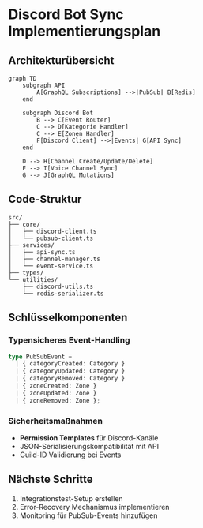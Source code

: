 # Discord Bot Sync Implementierungsplan

## Architekturübersicht
```mermaid
graph TD
    subgraph API
        A[GraphQL Subscriptions] -->|PubSub| B[Redis]
    end
    
    subgraph Discord Bot
        B --> C[Event Router]
        C --> D[Kategorie Handler]
        C --> E[Zonen Handler]
        F[Discord Client] -->|Events| G[API Sync]
    end
    
    D --> H[Channel Create/Update/Delete]
    E --> I[Voice Channel Sync]
    G --> J[GraphQL Mutations]
```

## Code-Struktur
```
src/
├── core/
│   ├── discord-client.ts
│   └── pubsub-client.ts
├── services/
│   ├── api-sync.ts
│   ├── channel-manager.ts
│   └── event-service.ts
├── types/
└── utilities/
    ├── discord-utils.ts
    └── redis-serializer.ts
```

## Schlüsselkomponenten

### Typensicheres Event-Handling
```typescript
type PubSubEvent = 
  | { categoryCreated: Category }
  | { categoryUpdated: Category }
  | { categoryRemoved: Category }
  | { zoneCreated: Zone }
  | { zoneUpdated: Zone }
  | { zoneRemoved: Zone };
```

### Sicherheitsmaßnahmen
- **Permission Templates** für Discord-Kanäle
- JSON-Serialisierungskompatibilität mit API
- Guild-ID Validierung bei Events

## Nächste Schritte
1. Integrationstest-Setup erstellen
2. Error-Recovery Mechanismus implementieren
3. Monitoring für PubSub-Events hinzufügen